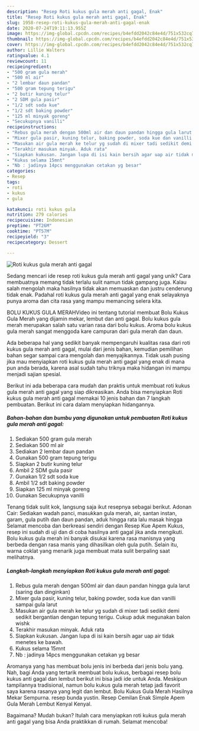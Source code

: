 ```yaml
---
description: "Resep Roti kukus gula merah anti gagal, Enak"
title: "Resep Roti kukus gula merah anti gagal, Enak"
slug: 1958-resep-roti-kukus-gula-merah-anti-gagal-enak
date: 2020-07-24T19:11:13.955Z
image: https://img-global.cpcdn.com/recipes/b4efdd2042c84e4d/751x532cq70/roti-kukus-gula-merah-anti-gagal-foto-resep-utama.jpg
thumbnail: https://img-global.cpcdn.com/recipes/b4efdd2042c84e4d/751x532cq70/roti-kukus-gula-merah-anti-gagal-foto-resep-utama.jpg
cover: https://img-global.cpcdn.com/recipes/b4efdd2042c84e4d/751x532cq70/roti-kukus-gula-merah-anti-gagal-foto-resep-utama.jpg
author: Lillie Walters
ratingvalue: 4.1
reviewcount: 11
recipeingredient:
- "500 gram gula merah"
- "500 ml air"
- "2 lembar daun pandan"
- "500 gram tepung terigu"
- "2 butir kuning telur"
- "2 SDM gula pasir"
- "1/2 sdt soda kue"
- "1/2 sdt baking powder"
- "125 ml minyak goreng"
- "Secukupnya vanilli"
recipeinstructions:
- "Rebus gula merah dengan 500ml air dan daun pandan hingga gula larut (saring dan dinginkan)"
- "Mixer gula pasir, kuning telur, baking powder, soda kue dan vanilli sampai gula larut"
- "Masukan air gula merah ke telur yg sudah di mixer tadi sedikit demi sedikit bergantian dengan tepung terigu. Cukup aduk megunakan balon wishk"
- "Terakhir masukan minyak. Aduk rata"
- "Siapkan kukusan. Jangan lupa di isi kain bersih agar uap air tidak menetes ke bawah."
- "Kukus selama 15mnt"
- "Nb : jadinya 14pcs menggunakan cetakan yg besar"
categories:
- Resep
tags:
- roti
- kukus
- gula

katakunci: roti kukus gula 
nutrition: 279 calories
recipecuisine: Indonesian
preptime: "PT26M"
cooktime: "PT57M"
recipeyield: "3"
recipecategory: Dessert

---
```



![Roti kukus gula merah anti gagal](https://img-global.cpcdn.com/recipes/b4efdd2042c84e4d/751x532cq70/roti-kukus-gula-merah-anti-gagal-foto-resep-utama.jpg)

Sedang mencari ide resep roti kukus gula merah anti gagal yang unik? Cara membuatnya memang tidak terlalu sulit namun tidak gampang juga. Kalau salah mengolah maka hasilnya tidak akan memuaskan dan justru cenderung tidak enak. Padahal roti kukus gula merah anti gagal yang enak selayaknya punya aroma dan cita rasa yang mampu memancing selera kita.

BOLU KUKUS GULA MERAHVideo ini tentang tutorial membuat Bolu Kukus Gula Merah yang dijamin mekar, lembut dan anti gagal. Bolu kukus gula merah merupakan salah satu varian rasa dari bolu kukus. Aroma bolu kukus gula merah sangat menggoda kare campuran dari gula merah dan daun.

Ada beberapa hal yang sedikit banyak mempengaruhi kualitas rasa dari roti kukus gula merah anti gagal, mulai dari jenis bahan, kemudian pemilihan bahan segar sampai cara mengolah dan menyajikannya. Tidak usah pusing jika mau menyiapkan roti kukus gula merah anti gagal yang enak di mana pun anda berada, karena asal sudah tahu triknya maka hidangan ini mampu menjadi sajian spesial.


Berikut ini ada beberapa cara mudah dan praktis untuk membuat roti kukus gula merah anti gagal yang siap dikreasikan. Anda bisa menyiapkan Roti kukus gula merah anti gagal memakai 10 jenis bahan dan 7 langkah pembuatan. Berikut ini cara dalam menyiapkan hidangannya.

<!--inarticleads1-->

##### Bahan-bahan dan bumbu yang digunakan untuk pembuatan Roti kukus gula merah anti gagal:

1. Sediakan 500 gram gula merah
1. Sediakan 500 ml air
1. Sediakan 2 lembar daun pandan
1. Gunakan 500 gram tepung terigu
1. Siapkan 2 butir kuning telur
1. Ambil 2 SDM gula pasir
1. Gunakan 1/2 sdt soda kue
1. Ambil 1/2 sdt baking powder
1. Siapkan 125 ml minyak goreng
1. Gunakan Secukupnya vanilli


Tenang tidak sulit kok, langsung saja ikut resepnya sebagai berikut. Adonan Cair: Sediakan wadah panci, masukkan gula merah, air, santan instan, garam, gula putih dan daun pandan, aduk hingga rata lalu masak hingga Selamat mencoba dan berkreasi sendiri dengan Resep Kue Apem Kukus, resep ini sudah di uji dan di coba hasilnya anti gagal jika anda mengikuti. Bolu kukus gula merah ini banyak disukai karena rasa manisnya yang berbeda dengan rasa manis yang dihasilkan oleh gula putih. Selain itu, warna coklat yang menarik juga membuat mata sulit berpaling saat melihatnya. 

<!--inarticleads2-->

##### Langkah-langkah menyiapkan Roti kukus gula merah anti gagal:

1. Rebus gula merah dengan 500ml air dan daun pandan hingga gula larut (saring dan dinginkan)
1. Mixer gula pasir, kuning telur, baking powder, soda kue dan vanilli sampai gula larut
1. Masukan air gula merah ke telur yg sudah di mixer tadi sedikit demi sedikit bergantian dengan tepung terigu. Cukup aduk megunakan balon wishk
1. Terakhir masukan minyak. Aduk rata
1. Siapkan kukusan. Jangan lupa di isi kain bersih agar uap air tidak menetes ke bawah.
1. Kukus selama 15mnt
1. Nb : jadinya 14pcs menggunakan cetakan yg besar


Aromanya yang has membuat bolu jenis ini berbeda dari jenis bolu yang. Nah, bagi Anda yang tertarik membuat bolu kukus, berbagai resep bolu kukus anti gagal dan lembut berikut ini bisa jadi ide untuk Anda. Meskipun tampilannya tradisional, namun bolu kukus gula merah tetap jadi favorit saya karena rasanya yang legit dan lembut. Bolu Kukus Gula Merah Hasilnya Mekar Sempurna. resep bunda yustin. Resep Cemilan Enak Simple Apem Gula Merah Lembut Kenyal Kenyal. 

Bagaimana? Mudah bukan? Itulah cara menyiapkan roti kukus gula merah anti gagal yang bisa Anda praktikkan di rumah. Selamat mencoba!
